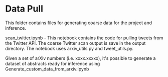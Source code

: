 # Data Pull

This folder contains files for generating coarse data for the project and inference.

scan_twitter.ipynb - This notebook contains the code for pulling tweets from the Twitter API.
The coarse Twitter scan output is save in the output directory. The notebook uses arxiv_utils.py and tweet_utils.py.

Given a set of arXiv numbers (i.e. xxxx.xxxxx), it's possible to generate a dataset of abstracts 
ready for inference using Generate_custom_data_from_arxiv.ipynb

